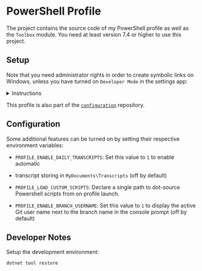 # PowerShell Profile

The project contains the source code of my PowerShell profile as well as the
`Toolbox` module. You need at least version 7.4 or higher to use this project.

## Setup

Note that you need administrator rights in order to create symbolic links on
Windows, unless you have turned on `Developer Mode` in the settings app:

<details>
<summary>Instructions</summary>

```powershell
Invoke-WebRequest -Uri https://raw.githubusercontent.com/StefanGreve/profile/refs/heads/master/profile.ps1 -Out profile.ps1

# Recommended profile path: CurrentUserAllHosts
$PROFILE | Get-Member -Type NoteProperty | Format-List

# Create a PowerShell directory if necessary
New-Item "$HOME\Documents\PowerShell" -ItemType Directory -ErrorAction SilentlyContinue

# Create a new symbolic link and dot-source profile.ps1
$ProfilePath = "$HOME\Documents\PowerShell\profile.ps1"
New-Item -Path $ProfilePath -ItemType SymbolicLink -Value $(Resolve-Path profile.ps1).Path
```

</details>

This profile is also part of the
[`configuration`](https://github.com/stefangreve/configuration)
repository.

## Configuration

Some additional features can be turned on by setting their respective environment
variables:

- `PROFILE_ENABLE_DAILY_TRANSCRIPTS`: Set this value to `1` to enable automatic
- transcript storing in `MyDocuments\Transcripts` (off by default)

- `PROFILE_LOAD_CUSTOM_SCRIPTS`: Declare a single path to dot-source Powershell
  scripts from on profile launch.
- `PROFILE_ENABLE_BRANCH_USERNAME`: Set this value to `1` to display the active
  Git user name next to the branch name in the console prompt (off by default)

## Developer Notes

Setup the development environment:

```powershell
dotnet tool restore
```
